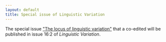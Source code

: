 ```yaml
---
layout: default
title: Special issue of Linguistic Variation
---
```


The special issue ["The locus of linguistic
variation"](https://benjamins.com/#catalog/journals/lv.16.2/main) that
a co-edited will be published in issue 16:2 of _Linguistic Variation_.
